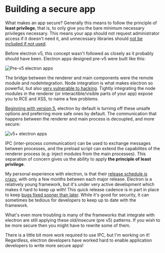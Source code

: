 # Building a secure app

What makes an app secure? Generally this means to follow the principle of **least privilege**, that is, to only give you the bare minimum necessary privileges necessary. This means your app should not request administrator access if it doesn't need it, and unnecessary libraries should [not be included if not used](https://martinfowler.com/bliki/Yagni.html).

Before electron v5, this concept wasn't followed as closely as it probably should have been. Electron apps designed pre-v5 were built like this:

![Pre-v5 electron apps](https://github.com/reZach/secure-electron-template/blob/master/docs/imgs/pre-v5.png "Electron apps before version 5")

The bridge between the renderer and main components were the remote module and nodeIntegration. Node integration is what makes electron so powerful, but also [very vulnerable to hacking](https://snyk.io/vuln/npm:electron). Tightly integrating the node modules in the renderer (or interactible/visible parts of your app) expose you to RCE and XSS, to name a few problems.

[Beginning with version 5](https://electronjs.org/docs/api/breaking-changes#planned-breaking-api-changes-50), electron by default is turning off these unsafe options and preferring more safe ones by default. The communication that happens between the renderer and main process is decoupled, and more secure:

![v5+ electron apps](https://github.com/reZach/secure-electron-template/blob/master/docs/imgs/post-v5.png "Electron apps beginning with version 5")

IPC (inter-process communication) can be used to exchange messages between processes, and the preload script can extend the capabilites of the renderer process (e.g: inject modules from the main processes). This separation of concern gives us the ability to apply **the principle of least privilege**.

My personal experience with electron, is that their [release schedule is crazy](https://electronjs.org/docs/tutorial/electron-timelines), with only a few months between each major release. Electron is a relatively young framework, but it's under very active development which makes it hard to keep up with! This quick release cadence is in part in place to keep [bugs fixed sooner than later](https://electronjs.org/docs/tutorial/security#17-use-a-current-version-of-electron). While it's good for security, it can sometimes be tedious for developers to keep up to date with the framework.

What's even more troubling is many of the frameworks that integrate with electron are still applying these old/insecure (pre v5) patterns. If you wish to be more secure then you might have to rewrite some of them.

There is a little bit more work required to use IPC, but I'm working on it! Regardless, electron developers have worked hard to enable application developers to write more secure apps!
